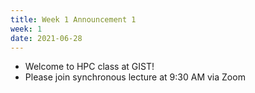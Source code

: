 ```yaml
---
title: Week 1 Announcement 1
week: 1
date: 2021-06-28
---
```


* Welcome to HPC class at GIST! 
* Please join synchronous lecture at 9:30 AM via Zoom
